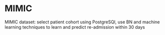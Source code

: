 # MIMIC
MIMIC dataset: select patient cohort using PostgreSQl, use BN and machine learning techniques to learn and predict re-admission within 30 days
